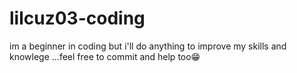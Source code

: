 # lilcuz03-coding
im a beginner in coding but i'll do anything to improve my skills and knowlege ...feel free to commit and help too😁
